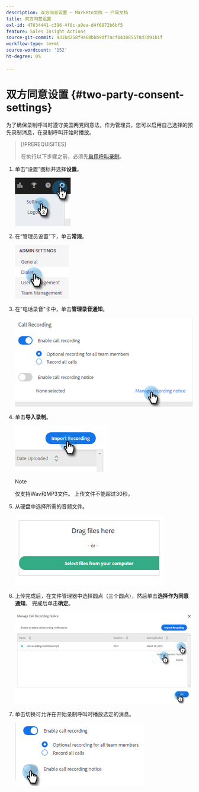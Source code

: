 ```yaml
---
description: 双方同意设置 — Marketo文档 — 产品文档
title: 双方同意设置
exl-id: 47634441-c396-4f0c-a9ea-d4f6872b6bf5
feature: Sales Insight Actions
source-git-commit: 431bd258f9a68bbb9df7acf043085578d3d91b1f
workflow-type: tm+mt
source-wordcount: '152'
ht-degree: 0%

---
```


# 双方同意设置 {#two-party-consent-settings}

为了确保录制呼叫时遵守美国两党同意法，作为管理员，您可以启用自己选择的预先录制消息，在录制呼叫开始时播放。

>[!PREREQUISITES]
>
>在执行以下步骤之前，必须先[启用呼叫录制](/help/marketo/product-docs/marketo-sales-insight/actions/phone/enable-call-recording.md)。

1. 单击“设置”图标并选择&#x200B;**设置**。

   ![](assets/two-party-consent-settings-1.png)

1. 在“管理员设置”下，单击&#x200B;**常规**。

   ![](assets/two-party-consent-settings-2.png)

1. 在“电话录音”卡中，单击&#x200B;**管理录音通知**。

   ![](assets/two-party-consent-settings-3.png)

1. 单击&#x200B;**导入录制**。

   ![](assets/two-party-consent-settings-4.png)

   >[!NOTE]
   >
   >仅支持Wav和MP3文件。 上传文件不能超过30秒。

1. 从硬盘中选择所需的音频文件。

   ![](assets/two-party-consent-settings-5.png)

1. 上传完成后，在文件管理器中选择圆点（三个圆点），然后单击&#x200B;**选择作为同意通知**。 完成后单击&#x200B;**确定**。

   ![](assets/two-party-consent-settings-6.png)

1. 单击切换可允许在开始录制呼叫时播放选定的消息。

   ![](assets/two-party-consent-settings-7.png)
